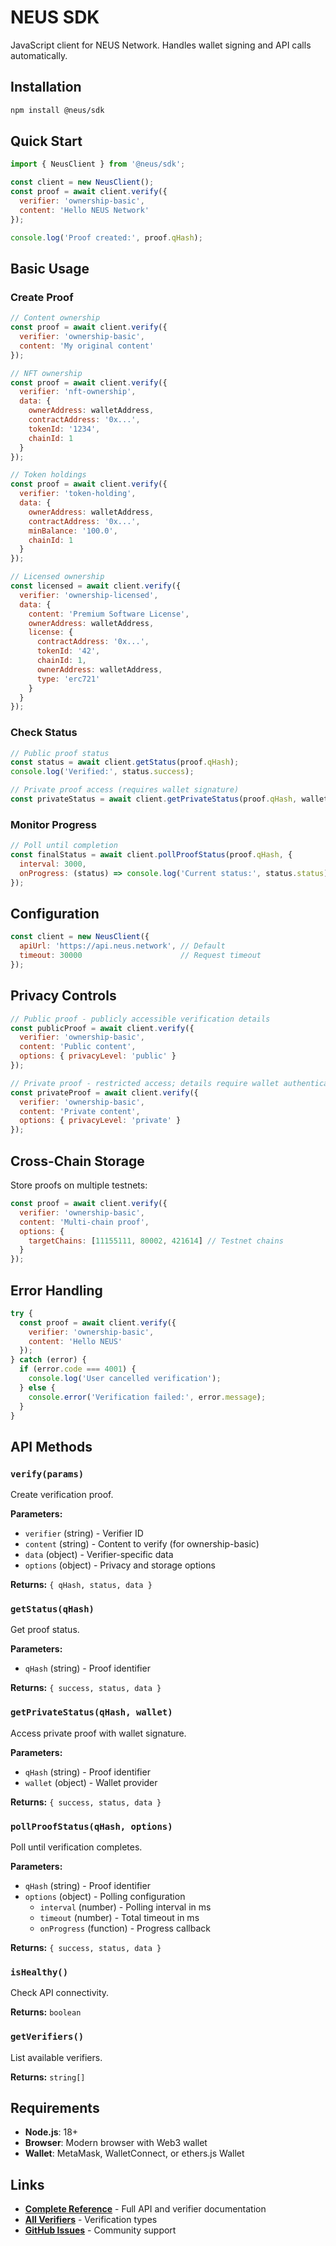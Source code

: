 # NEUS SDK

JavaScript client for NEUS Network. Handles wallet signing and API calls automatically.

## Installation

```bash
npm install @neus/sdk
```

## Quick Start

```javascript
import { NeusClient } from '@neus/sdk';

const client = new NeusClient();
const proof = await client.verify({
  verifier: 'ownership-basic',
  content: 'Hello NEUS Network'
});

console.log('Proof created:', proof.qHash);
```

## Basic Usage

### Create Proof

```javascript
// Content ownership
const proof = await client.verify({
  verifier: 'ownership-basic',
  content: 'My original content'
});

// NFT ownership  
const proof = await client.verify({
  verifier: 'nft-ownership',
  data: {
    ownerAddress: walletAddress,
    contractAddress: '0x...',
    tokenId: '1234',
    chainId: 1
  }
});

// Token holdings
const proof = await client.verify({
  verifier: 'token-holding',
  data: {
    ownerAddress: walletAddress,
    contractAddress: '0x...',
    minBalance: '100.0',
    chainId: 1
  }
});

// Licensed ownership
const licensed = await client.verify({
  verifier: 'ownership-licensed',
  data: {
    content: 'Premium Software License',
    ownerAddress: walletAddress,
    license: {
      contractAddress: '0x...',
      tokenId: '42',
      chainId: 1,
      ownerAddress: walletAddress,
      type: 'erc721'
    }
  }
});
```

### Check Status

```javascript
// Public proof status
const status = await client.getStatus(proof.qHash);
console.log('Verified:', status.success);

// Private proof access (requires wallet signature)
const privateStatus = await client.getPrivateStatus(proof.qHash, wallet);
```

### Monitor Progress

```javascript
// Poll until completion
const finalStatus = await client.pollProofStatus(proof.qHash, {
  interval: 3000,
  onProgress: (status) => console.log('Current status:', status.status)
});
```

## Configuration

```javascript
const client = new NeusClient({
  apiUrl: 'https://api.neus.network', // Default
  timeout: 30000                      // Request timeout
});
```

## Privacy Controls

```javascript
// Public proof - publicly accessible verification details
const publicProof = await client.verify({
  verifier: 'ownership-basic',
  content: 'Public content',
  options: { privacyLevel: 'public' }
});

// Private proof - restricted access; details require wallet authentication
const privateProof = await client.verify({
  verifier: 'ownership-basic', 
  content: 'Private content',
  options: { privacyLevel: 'private' }
});
```

## Cross-Chain Storage

Store proofs on multiple testnets:

```javascript
const proof = await client.verify({
  verifier: 'ownership-basic',
  content: 'Multi-chain proof',
  options: {
    targetChains: [11155111, 80002, 421614] // Testnet chains
  }
});
```

## Error Handling

```javascript
try {
  const proof = await client.verify({
    verifier: 'ownership-basic',
    content: 'Hello NEUS'
  });
} catch (error) {
  if (error.code === 4001) {
    console.log('User cancelled verification');
  } else {
    console.error('Verification failed:', error.message);
  }
}
```

## API Methods

### `verify(params)`

Create verification proof.

**Parameters:**
- `verifier` (string) - Verifier ID
- `content` (string) - Content to verify (for ownership-basic)
- `data` (object) - Verifier-specific data
- `options` (object) - Privacy and storage options

**Returns:** `{ qHash, status, data }`

### `getStatus(qHash)`

Get proof status.

**Parameters:**
- `qHash` (string) - Proof identifier

**Returns:** `{ success, status, data }`

### `getPrivateStatus(qHash, wallet)`

Access private proof with wallet signature.

**Parameters:**
- `qHash` (string) - Proof identifier  
- `wallet` (object) - Wallet provider

**Returns:** `{ success, status, data }`

### `pollProofStatus(qHash, options)`

Poll until verification completes.

**Parameters:**
- `qHash` (string) - Proof identifier
- `options` (object) - Polling configuration
  - `interval` (number) - Polling interval in ms
  - `timeout` (number) - Total timeout in ms
  - `onProgress` (function) - Progress callback

**Returns:** `{ success, status, data }`

### `isHealthy()`

Check API connectivity.

**Returns:** `boolean`

### `getVerifiers()`

List available verifiers.

**Returns:** `string[]`

## Requirements

- **Node.js**: 18+ 
- **Browser**: Modern browser with Web3 wallet
- **Wallet**: MetaMask, WalletConnect, or ethers.js Wallet

## Links

- **[Complete Reference](https://github.com/neus/network/blob/main/docs/REFERENCE.md)** - Full API and verifier documentation
- **[All Verifiers](https://github.com/neus/network/blob/main/docs/verifiers/README.md)** - Verification types
- **[GitHub Issues](https://github.com/neus/network/issues)** - Community support

